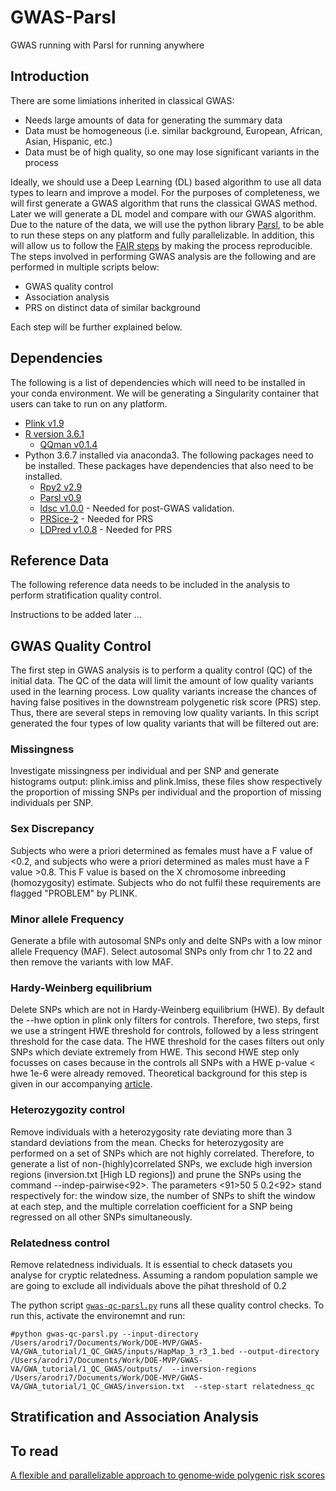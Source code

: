# GWAS-Parsl
GWAS running with Parsl for running anywhere

## Introduction
There are some limiations inherited in classical GWAS:
- Needs large amounts of data for generating the summary data
- Data must be homogeneous (i.e. similar background, European, African, Asian, Hispanic, etc.)
- Data must be of high quality, so one may lose significant variants in the process

Ideally, we should use a Deep Learning (DL) based algorithm to use all data types to learn and improve a model.
For the purposes of completeness, we will first generate a GWAS algorithm that runs the classical GWAS method. Later we will generate a DL model and compare with our GWAS algorithm.
Due to the nature of the data, we will use the python library [Parsl](https://parsl.readthedocs.io/en/stable/), to be able to run these steps on any platform and fully parallelizable. In addition, this will allow us to follow the [FAIR steps](https://journals.plos.org/plosone/article?id=10.1371/journal.pone.0213013) by making the process reproducible.
The steps involved in performing GWAS analysis are the following and are performed in multiple scripts below:
- GWAS quality control
- Association analysis
- PRS on distinct data of similar background

Each step will be further explained below.

## Dependencies
The following is a list of dependencies which will need to be installed in your conda environment. We will be generating a Singularity container that users can take to run on any platform.
- [Plink v1.9](https://www.cog-genomics.org/plink/1.9/)
- [R version 3.6.1](https://www.r-project.org)
    - [QQman v0.1.4](https://cran.r-project.org/web/packages/qqman/index.html)
- Python 3.6.7 installed via anaconda3. The following packages need to be installed. These packages have dependencies that also need to be installed.
    - [Rpy2 v2.9](https://rpy2.readthedocs.io/en/latest/)
    - [Parsl v0.9](https://parsl.readthedocs.io/en/stable/)
    - [ldsc v1.0.0](https://github.com/bulik/ldsc/wiki/Heritability-and-Genetic-Correlation) - Needed for post-GWAS validation.
    - [PRSice-2](https://github.com/choishingwan/PRSice) - Needed for PRS
    - [LDPred v1.0.8](https://github.com/bvilhjal/ldpred) - Needed for PRS

## Reference Data
The following reference data needs to be included in the analysis to perform stratification quality control.

Instructions to be added later ...

## GWAS Quality Control
The first step in GWAS analysis is to perform a quality control (QC) of the initial data. The QC of the data will limit the amount of low quality variants used in the learning process. Low quality variants increase the chances of having false positives in the downstream polygenetic risk score (PRS) step. Thus, there are several steps in removing low quality variants.
In this script generated the four types of low quality variants that will be filtered out are:

### Missingness
Investigate missingness per individual and per SNP and generate histograms output: plink.imiss and plink.lmiss, these files show respectively the proportion of missing SNPs per individual and the proportion of missing individuals per SNP.

### Sex Discrepancy
Subjects who were a priori determined as females must have a F value of <0.2, and subjects who were a priori determined as males must have a F value >0.8. This F value is based on the X chromosome inbreeding (homozygosity) estimate. Subjects who do not fulfil these requirements are flagged "PROBLEM" by PLINK.

### Minor allele Frequency
Generate a bfile with autosomal SNPs only and delte SNPs with a low minor allele Frequency (MAF). Select autosomal SNPs only from chr 1 to 22 and then remove the variants with low MAF.

### Hardy-Weinberg equilibrium
Delete SNPs which are not in Hardy-Weinberg equilibrium (HWE). By default the --hwe option in plink only filters for controls. Therefore, two steps, first we use a stringent HWE threshold for controls, followed by a less stringent threshold for the case data. The HWE threshold for the cases filters out only SNPs which deviate extremely from HWE. This second HWE step only focusses on cases because in the controls all SNPs with a HWE p-value < hwe 1e-6 were already removed. Theoretical background for this step is given in our accompanying [article](https://www.ncbi.nlm.nih.gov/pubmed/29484742).

### Heterozygozity control
Remove individuals with a heterozygosity rate deviating more than 3 standard deviations from the mean.
Checks for heterozygosity are performed on a set of SNPs which are not highly correlated. Therefore, to generate a list of non-(highly)correlated SNPs, we exclude high inversion regions (inversion.txt [High LD regions]) and prune the SNPs using the command --indep-pairwise<92>. The parameters <91>50 5 0.2<92> stand respectively for: the window size, the number of SNPs to shift the window at each step, and the multiple correlation coefficient for a SNP being regressed on all other SNPs simultaneously.

### Relatedness control
Remove relatedness individuals. It is essential to check datasets you analyse for cryptic relatedness. Assuming a random population sample we are going to exclude all individuals above the pihat threshold of 0.2

The python script [```gwas-qc-parsl.py```]() runs all these quality control checks. To run this, activate the environemnt and run:

```#python gwas-qc-parsl.py --input-directory /Users/arodri7/Documents/Work/DOE-MVP/GWAS-VA/GWA_tutorial/1_QC_GWAS/inputs/HapMap_3_r3_1.bed --output-directory /Users/arodri7/Documents/Work/DOE-MVP/GWAS-VA/GWA_tutorial/1_QC_GWAS/outputs/  --inversion-regions /Users/arodri7/Documents/Work/DOE-MVP/GWAS-VA/GWA_tutorial/1_QC_GWAS/inversion.txt  --step-start relatedness_qc```

## Stratification and Association Analysis


## To read
[A flexible and parallelizable approach to genome‐wide polygenic risk scores ](https://onlinelibrary.wiley.com/doi/epdf/10.1002/gepi.22245)
